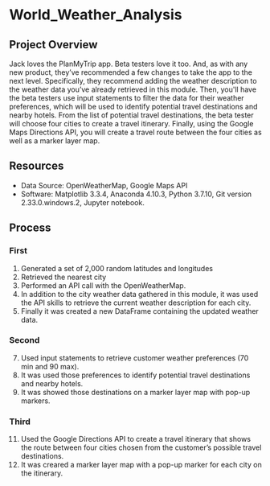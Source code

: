 # World_Weather_Analysis

## Project Overview
Jack loves the PlanMyTrip app. Beta testers love it too. And, as with any new product, they’ve recommended a few changes to take the app to the next level. Specifically, they recommend adding the weather description to the weather data you’ve already retrieved in this module. Then, you'll have the beta testers use input statements to filter the data for their weather preferences, which will be used to identify potential travel destinations and nearby hotels. From the list of potential travel destinations, the beta tester will choose four cities to create a travel itinerary. Finally, using the Google Maps Directions API, you will create a travel route between the four cities as well as a marker layer map.

## Resources
- Data Source: OpenWeatherMap, Google Maps API
- Software: Matplotlib 3.3.4, Anaconda 4.10.3, Python 3.7.10, Git version 2.33.0.windows.2, Jupyter notebook.

## Process
### First 
1. Generated a set of 2,000 random latitudes and longitudes
2. Retrieved the nearest city
3. Performed an API call with the OpenWeatherMap. 
4. In addition to the city weather data gathered in this module, it was used the API skills to retrieve the current weather description for each city.
5. Finally it was created a new DataFrame containing the updated weather data.
### Second
7. Used input statements to retrieve customer weather preferences (70 min and 90 max).
8. It was used those preferences to identify potential travel destinations and nearby hotels.
9. It was showed those destinations on a marker layer map with pop-up markers.
### Third
11. Used the Google Directions API to create a travel itinerary that shows the route between four cities chosen from the customer’s possible travel destinations.
12. It was creared a marker layer map with a pop-up marker for each city on the itinerary.
